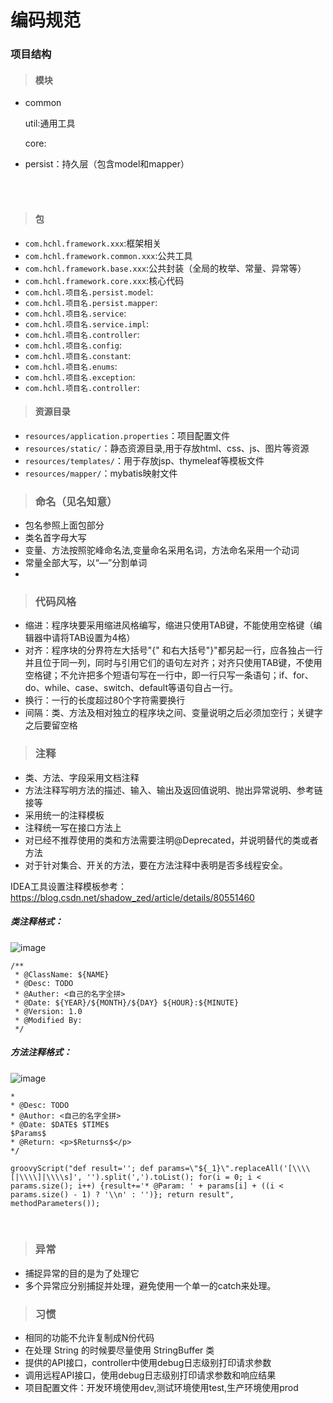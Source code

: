 # 编码规范

### 项目结构

>#### 模块

* common

    util:通用工具

    core:

* persist：持久层（包含model和mapper）
<br/>
<br/>

>#### 包

* `com.hchl.framework.xxx`:框架相关
* `com.hchl.framework.common.xxx`:公共工具
* `com.hchl.framework.base.xxx`:公共封装（全局的枚举、常量、异常等）
* `com.hchl.framework.core.xxx`:核心代码
* `com.hchl.项目名.persist.model`:
* `com.hchl.项目名.persist.mapper`:
* `com.hchl.项目名.service`:
* `com.hchl.项目名.service.impl`:
* `com.hchl.项目名.controller`:
* `com.hchl.项目名.config`:
* `com.hchl.项目名.constant`:
* `com.hchl.项目名.enums`:
* `com.hchl.项目名.exception`:
* `com.hchl.项目名.controller`:



>#### 资源目录

* `resources/application.properties`：项目配置文件
* `resources/static/`：静态资源目录,用于存放html、css、js、图片等资源
* `resources/templates/`：用于存放jsp、thymeleaf等模板文件
* `resources/mapper/`：mybatis映射文件


>### 命名（见名知意）

* 包名参照上面包部分
* 类名首字母大写
* 变量、方法按照驼峰命名法,变量命名采用名词，方法命名采用一个动词
* 常量全部大写，以“—”分割单词
* 


>### 代码风格

* 缩进：程序块要采用缩进风格编写，缩进只使用TAB键，不能使用空格键（编辑器中请将TAB设置为4格）
* 对齐：程序块的分界符左大括号"{" 和右大括号"}"都另起一行，应各独占一行并且位于同一列，同时与引用它们的语句左对齐；对齐只使用TAB键，不使用空格键；不允许把多个短语句写在一行中，即一行只写一条语句；if、for、do、while、case、switch、default等语句自占一行。
* 换行：一行的长度超过80个字符需要换行
* 间隔：类、方法及相对独立的程序块之间、变量说明之后必须加空行；关键字之后要留空格

>### 注释

* 类、方法、字段采用文档注释
* 方法注释写明方法的描述、输入、输出及返回值说明、抛出异常说明、参考链接等
* 采用统一的注释模板
* 注释统一写在接口方法上
* 对已经不推荐使用的类和方法需要注明@Deprecated，并说明替代的类或者方法
* 对于针对集合、开关的方法，要在方法注释中表明是否多线程安全。


IDEA工具设置注释模板参考：https://blog.csdn.net/shadow_zed/article/details/80551460

##### 类注释格式：

![image](/uploads/31826af2b74a4984724ece2fe956177c/image.png)

```
/**
 * @ClassName: ${NAME}
 * @Desc: TODO
 * @Auther: <自己的名字全拼>
 * @Date: ${YEAR}/${MONTH}/${DAY} ${HOUR}:${MINUTE}
 * @Version: 1.0
 * @Modified By: 
 */
```

##### 方法注释格式：

![image](/uploads/47f8681862b4383e9e3f3e878f5d9627/image.png)

```
*
* @Desc: TODO
* @Author: <自己的名字全拼>
* @Date: $DATE$ $TIME$
$Params$
* @Return: <p>$Returns$</p>
*/
```

```
groovyScript("def result=''; def params=\"${_1}\".replaceAll('[\\\\[|\\\\]|\\\\s]', '').split(',').toList(); for(i = 0; i < params.size(); i++) {result+='* @Param: ' + params[i] + ((i < params.size() - 1) ? '\\n' : '')}; return result", methodParameters());
```
<br/>

>### 异常

* 捕捉异常的目的是为了处理它
* 多个异常应分别捕捉并处理，避免使用一个单一的catch来处理。


>### 习惯

* 相同的功能不允许复制成N份代码
* 在处理 String 的时候要尽量使用 StringBuffer 类
* 提供的API接口，controller中使用debug日志级别打印请求参数
* 调用远程API接口，使用debug日志级别打印请求参数和响应结果
* 项目配置文件：开发环境使用dev,测试环境使用test,生产环境使用prod
